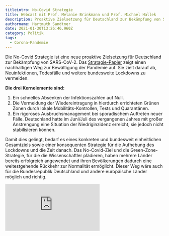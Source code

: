 ```yaml
---
titleintro: No-Covid Strategie
title: Webcast mit Prof. Melanie Brinkmann und Prof. Michael Hallek
description: Proaktive Zielsetzung für Deutschland zur Bekämpfung von SARS-CoV-2.
authorname: Hartmuth Sandtner
date: 2021-01-30T13:26:46.960Z
category: Politik
tags:
  - Corona-Pandemie
---
```

Die No-Covid Strategie ist eine neue proaktive Zielsetzung für Deutschland zur Bekämpfung von SARS-CoV-2. Das [Stratagie-Papier](https://www.zeit.de/wissen/gesundheit/2021-01/no-covid-strategie.pdf) zeigt einen nachhaltigen Weg zur Bewältigung der Pandemie auf. Sie zielt darauf ab, Neuinfektionen, Todesfälle und weitere bundesweite Lockdowns zu vermeiden.

**Die drei Kernelemente sind:**

1. Ein schnelles Absenken der Infektionszahlen auf Null. 
1. Die Vermeidung der Wiedereintragung in hierdurch errichteten Grünen Zonen durch lokale Mobilitäts-Kontrollen, Tests und Quarantänen.
1. Ein rigoroses Ausbruchsmanagement bei sporadischem Auftreten neuer Fälle. Deutschland hatte im Juni/Juli des vergangenen Jahres mit großer Anstrengung eine Situation der Niedriginzidenz erreicht, sie jedoch nicht stabilisieren können. 

Damit dies gelingt, bedarf es eines konkreten und bundesweit einheitlichen Gesamtziels sowie einer konsequenten Strategie für die Aufhebung des Lockdowns und die Zeit danach. Das No-Covid-Ziel und die Green-Zone-Strategie, für die die Wissenschaftler plädieren, haben mehrere Länder bereits erfolgreich angewendet und ihren Bevölkerungen dadurch eine weitestgehende Rückkehr zur Normalität ermöglicht. Dieser Weg wäre auch für die Bundesrepublik Deutschland und andere europäische Länder möglich und richtig.

<div class="videocontainer">
<iframe src="https://www.youtube-nocookie.com/embed/DsCFfi_oVoY" 
frameborder="0" allowfullscreen class="video"></iframe>
</div>


